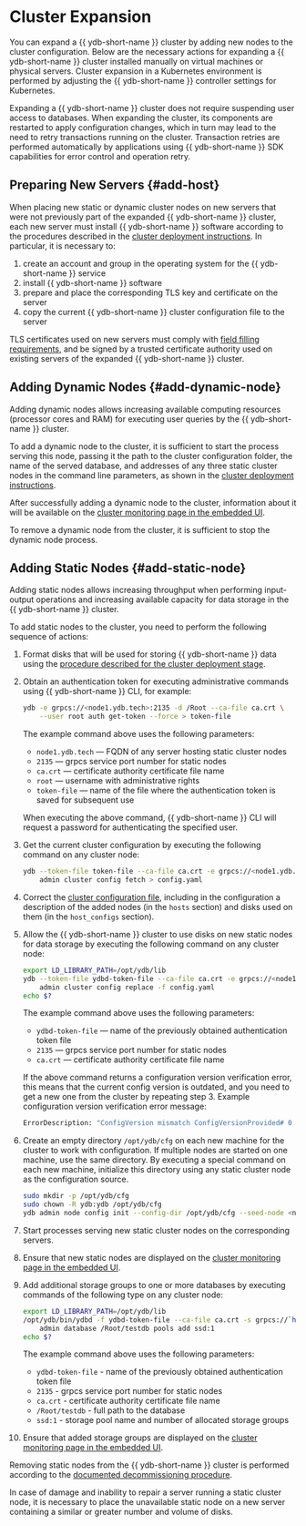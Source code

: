 # Cluster Expansion

You can expand a {{ ydb-short-name }} cluster by adding new nodes to the cluster configuration. Below are the necessary actions for expanding a {{ ydb-short-name }} cluster installed manually on virtual machines or physical servers. Cluster expansion in a Kubernetes environment is performed by adjusting the {{ ydb-short-name }} controller settings for Kubernetes.

Expanding a {{ ydb-short-name }} cluster does not require suspending user access to databases. When expanding the cluster, its components are restarted to apply configuration changes, which in turn may lead to the need to retry transactions running on the cluster. Transaction retries are performed automatically by applications using {{ ydb-short-name }} SDK capabilities for error control and operation retry.

## Preparing New Servers {#add-host}

When placing new static or dynamic cluster nodes on new servers that were not previously part of the expanded {{ ydb-short-name }} cluster, each new server must install {{ ydb-short-name }} software according to the procedures described in the [cluster deployment instructions](../../deployment-options/manual/initial-deployment.md). In particular, it is necessary to:

1. create an account and group in the operating system for the {{ ydb-short-name }} service
2. install {{ ydb-short-name }} software
3. prepare and place the corresponding TLS key and certificate on the server
4. copy the current {{ ydb-short-name }} cluster configuration file to the server

TLS certificates used on new servers must comply with [field filling requirements](../../deployment-options/manual/initial-deployment.md#tls-certificates), and be signed by a trusted certificate authority used on existing servers of the expanded {{ ydb-short-name }} cluster.

## Adding Dynamic Nodes {#add-dynamic-node}

Adding dynamic nodes allows increasing available computing resources (processor cores and RAM) for executing user queries by the {{ ydb-short-name }} cluster.

To add a dynamic node to the cluster, it is sufficient to start the process serving this node, passing it the path to the cluster configuration folder, the name of the served database, and addresses of any three static cluster nodes in the command line parameters, as shown in the [cluster deployment instructions](../../deployment-options/manual/initial-deployment.md#start-dynnode).

After successfully adding a dynamic node to the cluster, information about it will be available on the [cluster monitoring page in the embedded UI](../../../reference/embedded-ui/ydb-monitoring.md).

To remove a dynamic node from the cluster, it is sufficient to stop the dynamic node process.

## Adding Static Nodes {#add-static-node}

Adding static nodes allows increasing throughput when performing input-output operations and increasing available capacity for data storage in the {{ ydb-short-name }} cluster.

To add static nodes to the cluster, you need to perform the following sequence of actions:

1. Format disks that will be used for storing {{ ydb-short-name }} data using the [procedure described for the cluster deployment stage](../../deployment-options/manual/initial-deployment.md#prepare-disks).

2. Obtain an authentication token for executing administrative commands using {{ ydb-short-name }} CLI, for example:

    ```bash
    ydb -e grpcs://<node1.ydb.tech>:2135 -d /Root --ca-file ca.crt \
        --user root auth get-token --force > token-file
    ```

    The example command above uses the following parameters:

    * `node1.ydb.tech` — FQDN of any server hosting static cluster nodes
    * `2135` — grpcs service port number for static nodes
    * `ca.crt` — certificate authority certificate file name
    * `root` — username with administrative rights
    * `token-file` — name of the file where the authentication token is saved for subsequent use

    When executing the above command, {{ ydb-short-name }} CLI will request a password for authenticating the specified user.

3. Get the current cluster configuration by executing the following command on any cluster node:

    ```bash
    ydb --token-file token-file --ca-file ca.crt -e grpcs://<node1.ydb.tech>:2135 \
        admin cluster config fetch > config.yaml
    ```

4. Correct the [cluster configuration file](../../deployment-options/manual/initial-deployment.md#config), including in the configuration a description of the added nodes (in the `hosts` section) and disks used on them (in the `host_configs` section).

5. Allow the {{ ydb-short-name }} cluster to use disks on new static nodes for data storage by executing the following command on any cluster node:

    ```bash
    export LD_LIBRARY_PATH=/opt/ydb/lib
    ydb --token-file ydbd-token-file --ca-file ca.crt -e grpcs://<node1.ydb.tech>:2135 \
        admin cluster config replace -f config.yaml
    echo $?
    ```

     The example command above uses the following parameters:

    * `ydbd-token-file` — name of the previously obtained authentication token file
    * `2135` — grpcs service port number for static nodes
    * `ca.crt` — certificate authority certificate file name

    If the above command returns a configuration version verification error, this means that the current config version is outdated, and you need to get a new one from the cluster by repeating step 3. Example configuration version verification error message:

    ```proto
    ErrorDescription: "ConfigVersion mismatch ConfigVersionProvided# 0 ConfigVersionExpected# 1"
    ```

6. Create an empty directory `/opt/ydb/cfg` on each new machine for the cluster to work with configuration. If multiple nodes are started on one machine, use the same directory. By executing a special command on each new machine, initialize this directory using any static cluster node as the configuration source.

    ```bash
    sudo mkdir -p /opt/ydb/cfg
    sudo chown -R ydb:ydb /opt/ydb/cfg
    ydb admin node config init --config-dir /opt/ydb/cfg --seed-node <node.ydb.tech:2135>
    ```

7. Start processes serving new static cluster nodes on the corresponding servers.

8. Ensure that new static nodes are displayed on the [cluster monitoring page in the embedded UI](../../../reference/embedded-ui/ydb-monitoring.md).

9. Add additional storage groups to one or more databases by executing commands of the following type on any cluster node:

    ```bash
    export LD_LIBRARY_PATH=/opt/ydb/lib
    /opt/ydb/bin/ydbd -f ydbd-token-file --ca-file ca.crt -s grpcs://`hostname -f`:2135 \
        admin database /Root/testdb pools add ssd:1
    echo $?
    ```

    The example command above uses the following parameters:

    * `ydbd-token-file` - name of the previously obtained authentication token file
    * `2135` - grpcs service port number for static nodes
    * `ca.crt` - certificate authority certificate file name
    * `/Root/testdb` - full path to the database
    * `ssd:1` - storage pool name and number of allocated storage groups

10. Ensure that added storage groups are displayed on the [cluster monitoring page in the embedded UI](../../../reference/embedded-ui/ydb-monitoring.md).

Removing static nodes from the {{ ydb-short-name }} cluster is performed according to the [documented decommissioning procedure](../../deployment-options/manual/decommissioning.md).

In case of damage and inability to repair a server running a static cluster node, it is necessary to place the unavailable static node on a new server containing a similar or greater number and volume of disks.